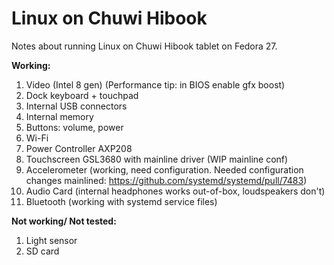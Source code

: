 # Linux on Chuwi Hibook
Notes about running Linux on Chuwi Hibook tablet on Fedora 27.

**Working:**

1. Video (Intel 8 gen) (Performance tip: in BIOS enable gfx boost)
2. Dock keyboard + touchpad
3. Internal USB connectors
4. Internal memory
5. Buttons: volume, power
6. Wi-Fi
7. Power Controller AXP208
8. Touchscreen GSL3680 with mainline driver (WIP mainline conf)
9. Accelerometer (working, need configuration. Needed configuration changes mainlined: https://github.com/systemd/systemd/pull/7483)
10. Audio Card (internal headphones works out-of-box, loudspeakers don't)
11. Bluetooth (working with systemd service files)


**Not working/ Not tested:**

1. Light sensor
2. SD card
